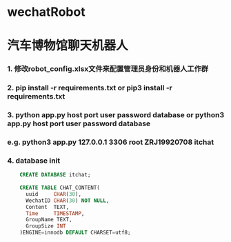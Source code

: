 # wechatRobot

# 汽车博物馆聊天机器人

### 1. 修改robot_config.xlsx文件来配置管理员身份和机器人工作群

### 2. pip install -r requirements.txt or pip3 install -r requirements.txt

### 3. python app.py host port user password database or python3 app.py host port user password database

### e.g. python3 app.py 127.0.0.1 3306 root ZRJ19920708 itchat

### 4. database init
~~~~sql 
    CREATE DATABASE itchat;
    
    CREATE TABLE CHAT_CONTENT(
      uuid     CHAR(30),
      WechatID CHAR(30) NOT NULL,
      Content  TEXT,
      Time     TIMESTAMP,
      GroupName TEXT, 
      GroupSize INT
    )ENGINE=innodb DEFAULT CHARSET=utf8;
~~~~
